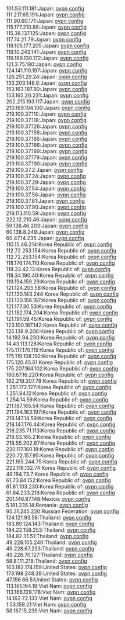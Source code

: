 101.53.111.181:Japan: [ovpn config](vpn/101_53_111_181.ovpn)  
111.217.65.191:Japan: [ovpn config](vpn/111_217_65_191.ovpn)  
111.90.60.171:Japan: [ovpn config](vpn/111_90_60_171.ovpn)  
115.177.210.88:Japan: [ovpn config](vpn/115_177_210_88.ovpn)  
115.38.137.125:Japan: [ovpn config](vpn/115_38_137_125.ovpn)  
117.74.21.79:Japan: [ovpn config](vpn/117_74_21_79.ovpn)  
118.105.177.205:Japan: [ovpn config](vpn/118_105_177_205.ovpn)  
119.10.243.141:Japan: [ovpn config](vpn/119_10_243_141.ovpn)  
119.169.130.172:Japan: [ovpn config](vpn/119_169_130_172.ovpn)  
121.3.75.180:Japan: [ovpn config](vpn/121_3_75_180.ovpn)  
124.141.110.197:Japan: [ovpn config](vpn/124_141_110_197.ovpn)  
126.251.29.24:Japan: [ovpn config](vpn/126_251_29_24.ovpn)  
133.203.148.8:Japan: [ovpn config](vpn/133_203_148_8.ovpn)  
153.163.187.80:Japan: [ovpn config](vpn/153_163_187_80.ovpn)  
153.165.20.231:Japan: [ovpn config](vpn/153_165_20_231.ovpn)  
202.215.193.117:Japan: [ovpn config](vpn/202_215_193_117.ovpn)  
210.169.104.100:Japan: [ovpn config](vpn/210_169_104_100.ovpn)  
219.100.37.110:Japan: [ovpn config](vpn/219_100_37_110.ovpn)  
219.100.37.118:Japan: [ovpn config](vpn/219_100_37_118.ovpn)  
219.100.37.126:Japan: [ovpn config](vpn/219_100_37_126.ovpn)  
219.100.37.158:Japan: [ovpn config](vpn/219_100_37_158.ovpn)  
219.100.37.165:Japan: [ovpn config](vpn/219_100_37_165.ovpn)  
219.100.37.166:Japan: [ovpn config](vpn/219_100_37_166.ovpn)  
219.100.37.169:Japan: [ovpn config](vpn/219_100_37_169.ovpn)  
219.100.37.179:Japan: [ovpn config](vpn/219_100_37_179.ovpn)  
219.100.37.190:Japan: [ovpn config](vpn/219_100_37_190.ovpn)  
219.100.37.2:Japan: [ovpn config](vpn/219_100_37_2.ovpn)  
219.100.37.24:Japan: [ovpn config](vpn/219_100_37_24.ovpn)  
219.100.37.29:Japan: [ovpn config](vpn/219_100_37_29.ovpn)  
219.100.37.54:Japan: [ovpn config](vpn/219_100_37_54.ovpn)  
219.100.37.56:Japan: [ovpn config](vpn/219_100_37_56.ovpn)  
219.100.37.81:Japan: [ovpn config](vpn/219_100_37_81.ovpn)  
219.100.37.90:Japan: [ovpn config](vpn/219_100_37_90.ovpn)  
219.113.110.59:Japan: [ovpn config](vpn/219_113_110_59.ovpn)  
222.12.210.46:Japan: [ovpn config](vpn/222_12_210_46.ovpn)  
59.138.46.203:Japan: [ovpn config](vpn/59_138_46_203.ovpn)  
60.138.8.249:Japan: [ovpn config](vpn/60_138_8_249.ovpn)  
60.47.14.235:Japan: [ovpn config](vpn/60_47_14_235.ovpn)  
110.15.46.214:Korea Republic of: [ovpn config](vpn/110_15_46_214.ovpn)  
112.72.253.154:Korea Republic of: [ovpn config](vpn/112_72_253_154.ovpn)  
112.72.253.154:Korea Republic of: [ovpn config](vpn/112_72_253_154.ovpn)  
118.176.174.110:Korea Republic of: [ovpn config](vpn/118_176_174_110.ovpn)  
118.33.42.13:Korea Republic of: [ovpn config](vpn/118_33_42_13.ovpn)  
118.34.190.40:Korea Republic of: [ovpn config](vpn/118_34_190_40.ovpn)  
119.194.159.29:Korea Republic of: [ovpn config](vpn/119_194_159_29.ovpn)  
121.124.205.58:Korea Republic of: [ovpn config](vpn/121_124_205_58.ovpn)  
121.130.143.244:Korea Republic of: [ovpn config](vpn/121_130_143_244.ovpn)  
121.130.156.167:Korea Republic of: [ovpn config](vpn/121_130_156_167.ovpn)  
121.177.30.53:Korea Republic of: [ovpn config](vpn/121_177_30_53.ovpn)  
121.182.174.204:Korea Republic of: [ovpn config](vpn/121_182_174_204.ovpn)  
121.191.59.45:Korea Republic of: [ovpn config](vpn/121_191_59_45.ovpn)  
123.100.187.142:Korea Republic of: [ovpn config](vpn/123_100_187_142.ovpn)  
125.138.9.206:Korea Republic of: [ovpn config](vpn/125_138_9_206.ovpn)  
14.192.94.230:Korea Republic of: [ovpn config](vpn/14_192_94_230.ovpn)  
14.43.113.128:Korea Republic of: [ovpn config](vpn/14_43_113_128.ovpn)  
175.117.170.119:Korea Republic of: [ovpn config](vpn/175_117_170_119.ovpn)  
175.119.108.192:Korea Republic of: [ovpn config](vpn/175_119_108_192.ovpn)  
175.120.45.61:Korea Republic of: [ovpn config](vpn/175_120_45_61.ovpn)  
175.207.164.102:Korea Republic of: [ovpn config](vpn/175_207_164_102.ovpn)  
180.67.16.220:Korea Republic of: [ovpn config](vpn/180_67_16_220.ovpn)  
182.219.207.78:Korea Republic of: [ovpn config](vpn/182_219_207_78.ovpn)  
1.251.172.127:Korea Republic of: [ovpn config](vpn/1_251_172_127.ovpn)  
1.251.84.12:Korea Republic of: [ovpn config](vpn/1_251_84_12.ovpn)  
1.254.14.59:Korea Republic of: [ovpn config](vpn/1_254_14_59.ovpn)  
211.187.165.54:Korea Republic of: [ovpn config](vpn/211_187_165_54.ovpn)  
211.194.163.197:Korea Republic of: [ovpn config](vpn/211_194_163_197.ovpn)  
218.147.14.59:Korea Republic of: [ovpn config](vpn/218_147_14_59.ovpn)  
218.147.176.44:Korea Republic of: [ovpn config](vpn/218_147_176_44.ovpn)  
218.235.71.113:Korea Republic of: [ovpn config](vpn/218_235_71_113.ovpn)  
218.53.165.2:Korea Republic of: [ovpn config](vpn/218_53_165_2.ovpn)  
218.55.202.67:Korea Republic of: [ovpn config](vpn/218_55_202_67.ovpn)  
220.117.160.18:Korea Republic of: [ovpn config](vpn/220_117_160_18.ovpn)  
220.72.157.95:Korea Republic of: [ovpn config](vpn/220_72_157_95.ovpn)  
221.165.244.75:Korea Republic of: [ovpn config](vpn/221_165_244_75.ovpn)  
222.116.132.74:Korea Republic of: [ovpn config](vpn/222_116_132_74.ovpn)  
49.164.73.7:Korea Republic of: [ovpn config](vpn/49_164_73_7.ovpn)  
61.73.84.152:Korea Republic of: [ovpn config](vpn/61_73_84_152.ovpn)  
61.81.103.230:Korea Republic of: [ovpn config](vpn/61_81_103_230.ovpn)  
61.84.233.218:Korea Republic of: [ovpn config](vpn/61_84_233_218.ovpn)  
201.146.87.148:Mexico: [ovpn config](vpn/201_146_87_148.ovpn)  
5.181.235.14:Romania: [ovpn config](vpn/5_181_235_14.ovpn)  
95.31.245.220:Russian Federation: [ovpn config](vpn/95_31_245_220.ovpn)  
124.121.93.58:Thailand: [ovpn config](vpn/124_121_93_58.ovpn)  
183.89.124.143:Thailand: [ovpn config](vpn/183_89_124_143.ovpn)  
184.22.159.253:Thailand: [ovpn config](vpn/184_22_159_253.ovpn)  
184.82.31.51:Thailand: [ovpn config](vpn/184_82_31_51.ovpn)  
49.228.105.240:Thailand: [ovpn config](vpn/49_228_105_240.ovpn)  
49.228.67.233:Thailand: [ovpn config](vpn/49_228_67_233.ovpn)  
49.228.70.127:Thailand: [ovpn config](vpn/49_228_70_127.ovpn)  
58.8.111.218:Thailand: [ovpn config](vpn/58_8_111_218.ovpn)  
163.182.174.159:United States: [ovpn config](vpn/163_182_174_159.ovpn)  
173.198.248.39:United States: [ovpn config](vpn/173_198_248_39.ovpn)  
47.156.66.5:United States: [ovpn config](vpn/47_156_66_5.ovpn)  
113.161.164.18:Viet Nam: [ovpn config](vpn/113_161_164_18.ovpn)  
113.166.128.178:Viet Nam: [ovpn config](vpn/113_166_128_178.ovpn)  
14.162.72.133:Viet Nam: [ovpn config](vpn/14_162_72_133.ovpn)  
1.53.159.21:Viet Nam: [ovpn config](vpn/1_53_159_21.ovpn)  
58.187.15.235:Viet Nam: [ovpn config](vpn/58_187_15_235.ovpn)  
